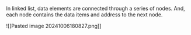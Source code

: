 In linked list, data elements are connected through a series of nodes. And, each node contains the data items and address to the next node.

![[Pasted image 20241006180827.png]]